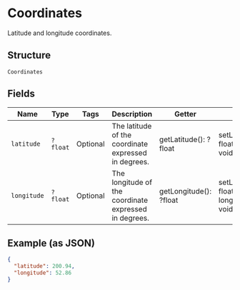 
# Coordinates

Latitude and longitude coordinates.

## Structure

`Coordinates`

## Fields

| Name | Type | Tags | Description | Getter | Setter |
|  --- | --- | --- | --- | --- | --- |
| `latitude` | `?float` | Optional | The latitude of the coordinate expressed in degrees. | getLatitude(): ?float | setLatitude(?float latitude): void |
| `longitude` | `?float` | Optional | The longitude of the coordinate expressed in degrees. | getLongitude(): ?float | setLongitude(?float longitude): void |

## Example (as JSON)

```json
{
  "latitude": 200.94,
  "longitude": 52.86
}
```

